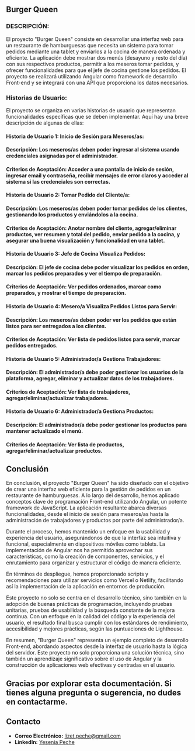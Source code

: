 ## **Burger Queen**

### **DESCRIPCIÓN:**  
El proyecto "Burger Queen" consiste en desarrollar una interfaz web para un restaurante de hamburguesas que necesita un sistema para tomar pedidos mediante una tablet y enviarlos a la cocina de manera ordenada y eficiente. La aplicación debe mostrar dos menús (desayuno y resto del día) con sus respectivos productos, permitir a los meseros tomar pedidos, y ofrecer funcionalidades para que el jefe de cocina gestione los pedidos. El proyecto se realizará utilizando Angular como framework de desarrollo Front-end y se integrará con una API que proporciona los datos necesarios.

### **Historias de Usuario:**

El proyecto se organiza en varias historias de usuario que representan funcionalidades específicas que se deben implementar. Aquí hay una breve descripción de algunas de ellas:

#### **Historia de Usuario 1: Inicio de Sesión para Meseros/as:**

#### **Descripción:** Los meseros/as deben poder ingresar al sistema usando credenciales asignadas por el administrador.
#### **Criterios de Aceptación:** Acceder a una pantalla de inicio de sesión, ingresar email y contraseña, recibir mensajes de error claros y acceder al sistema si las credenciales son correctas.

#### **Historia de Usuario 2: Tomar Pedido del Cliente/a:**

#### **Descripción:** Los meseros/as deben poder tomar pedidos de los clientes, gestionando los productos y enviándolos a la cocina.
#### **Criterios de Aceptación:** Anotar nombre del cliente, agregar/eliminar productos, ver resumen y total del pedido, enviar pedido a la cocina, y asegurar una buena visualización y funcionalidad en una tablet.

#### **Historia de Usuario 3: Jefe de Cocina Visualiza Pedidos:**

#### **Descripción:** El jefe de cocina debe poder visualizar los pedidos en orden, marcar los pedidos preparados y ver el tiempo de preparación.
#### **Criterios de Aceptación:** Ver pedidos ordenados, marcar como preparados, y mostrar el tiempo de preparación.

#### **Historia de Usuario 4: Mesero/a Visualiza Pedidos Listos para Servir:**

#### **Descripción:** Los meseros/as deben poder ver los pedidos que están listos para ser entregados a los clientes.
#### **Criterios de Aceptación:** Ver lista de pedidos listos para servir, marcar pedidos entregados.

#### **Historia de Usuario 5: Administrador/a Gestiona Trabajadores:**

#### **Descripción:** El administrador/a debe poder gestionar los usuarios de la plataforma, agregar, eliminar y actualizar datos de los trabajadores.
#### **Criterios de Aceptación:** Ver lista de trabajadores, agregar/eliminar/actualizar trabajadores.

#### **Historia de Usuario 6: Administrador/a Gestiona Productos:**

#### **Descripción:** El administrador/a debe poder gestionar los productos para mantener actualizado el menú.
#### **Criterios de Aceptación:** Ver lista de productos, agregar/eliminar/actualizar productos.


## **Conclusión**

En conclusión, el proyecto "Burger Queen" ha sido diseñado con el objetivo de crear una interfaz web eficiente para la gestión de pedidos en un restaurante de hamburguesas. A lo largo del desarrollo, hemos aplicado conceptos clave de programación Front-end utilizando Angular, un potente framework de JavaScript. La aplicación resultante abarca diversas funcionalidades, desde el inicio de sesión para meseros/as hasta la administración de trabajadores y productos por parte del administrador/a.

Durante el proceso, hemos mantenido un enfoque en la usabilidad y experiencia del usuario, asegurándonos de que la interfaz sea intuitiva y funcional, especialmente en dispositivos móviles como tablets. La implementación de Angular nos ha permitido aprovechar sus características, como la creación de componentes, servicios, y el enrutamiento para organizar y estructurar el código de manera eficiente.

En términos de despliegue, hemos proporcionado scripts y recomendaciones para utilizar servicios como Vercel o Netlify, facilitando así la implementación de la aplicación en entornos de producción.

Este proyecto no solo se centra en el desarrollo técnico, sino también en la adopción de buenas prácticas de programación, incluyendo pruebas unitarias, pruebas de usabilidad y la búsqueda constante de la mejora continua. Con un enfoque en la calidad del código y la experiencia del usuario, el resultado final busca cumplir con los estándares de rendimiento, accesibilidad y mejores prácticas, según las puntuaciones de Lighthouse.

En resumen, "Burger Queen" representa un ejemplo completo de desarrollo Front-end, abordando aspectos desde la interfaz de usuario hasta la lógica del servidor. Este proyecto no solo proporciona una solución técnica, sino también un aprendizaje significativo sobre el uso de Angular y la construcción de aplicaciones web efectivas y centradas en el usuario.

Gracias por explorar esta documentación. Si tienes alguna pregunta o sugerencia, no dudes en contactarme.
---

## **Contacto**
- **Correo Electrónico:** [lizet.peche@gmail.com](mailto:lizet.peche@gmail.com)
- **LinkedIn:** [Yesenia Peche](https://linkedin.com/in/ypeche-proyectos)





